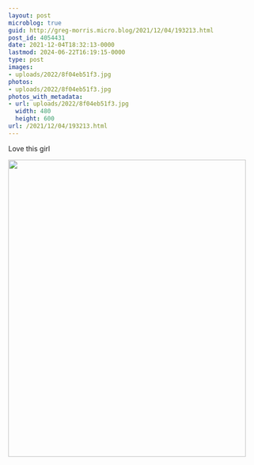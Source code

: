 ```yaml
---
layout: post
microblog: true
guid: http://greg-morris.micro.blog/2021/12/04/193213.html
post_id: 4054431
date: 2021-12-04T18:32:13-0000
lastmod: 2024-06-22T16:19:15-0000
type: post
images:
- uploads/2022/8f04eb51f3.jpg
photos:
- uploads/2022/8f04eb51f3.jpg
photos_with_metadata:
- url: uploads/2022/8f04eb51f3.jpg
  width: 480
  height: 600
url: /2021/12/04/193213.html
---
```

Love this girl

<img src="uploads/2022/8f04eb51f3.jpg" width="480" height="600" alt="" />
